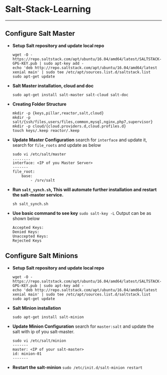 # Salt-Stack-Learning
----

## Configure Salt Master


- **Setup Salt repository and update local repo**

	```
	wget -O - https://repo.saltstack.com/apt/ubuntu/16.04/amd64/latest/SALTSTACK-GPG-KEY.pub | sudo apt-key add -
	echo 'deb http://repo.saltstack.com/apt/ubuntu/16.04/amd64/latest xenial main' | sudo tee /etc/apt/sources.list.d/saltstack.list
	sudo apt-get update
	```

- **Salt Master installation, cloud and doc**

	```
	sudo apt-get install salt-master salt-cloud salt-doc
	```

- **Creating Folder Structure**

	```
	mkdir -p {keys,pillar,reactor,salt,cloud}
	mkdir -p salt/{ssh/files,users/files,common,mysql,nginx,php7,supervisor}
	mkdir -p cloud/{cloud.providers.d,cloud.profiles.d}
	touch keys/.keep reactor/.keep
	```

- **Update Master Configuration**
search for `interface` and update it, search for `file_roots` and update as below
    ```
    sudo vi /etc/salt/master
    ........
    interface: <IP of you Master Server>
    -------
    file_root:
        base:
            - /srv/salt
    ```
    
- **Run `salt_synch.sh`, This will automate further installation and restart the salt-master service.**
    ```
    sh salt_synch.sh
    ```
    
- **Use basic command to see key**
    `sudo salt-key -L`
    Output can be as shown below
    ```
    Accepted Keys:
    Denied Keys:
    Unaccepted Keys:
    Rejected Keys
    ```

## Configure Salt Minions

- **Setup Salt repository and update local repo**

	```
	wget -O - https://repo.saltstack.com/apt/ubuntu/16.04/amd64/latest/SALTSTACK-GPG-KEY.pub | sudo apt-key add -
	echo 'deb http://repo.saltstack.com/apt/ubuntu/16.04/amd64/latest xenial main' | sudo tee /etc/apt/sources.list.d/saltstack.list
	sudo apt-get update
	```

- **Salt Minion installation**

	```
	sudo apt-get install salt-minion
	```

- **Update Minion Configuration**
search for `master:salt` and update the salt with ip of you salt-master.
    ```
    sudo vi /etc/salt/minion
    -------
    master: <IP of your salt-master>
    id: minion-01
    -------
    ```

- **Restart the salt-minion**
    `sudo /etc/init.d/salt-minion restart`